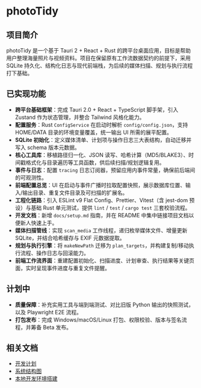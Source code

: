 # photoTidy

## 项目简介
photoTidy 是一个基于 Tauri 2 + React + Rust 的跨平台桌面应用，目标是帮助用户整理海量照片与视频资料。项目在保留原有工作流数据契约的前提下，采用 SQLite 持久化、结构化日志与现代前端栈，为后续的媒体扫描、规划与执行流程打下基础。

## 已实现功能
- **跨平台基础框架**：完成 Tauri 2.0 + React + TypeScript 脚手架，引入 Zustand 作为状态管理，并整合 Tailwind 风格化能力。
- **配置服务**：Rust `ConfigService` 在启动时解析 `config/config.json`，支持 HOME/DATA 目录的环境变量覆盖，统一输出 UI 所需的展平配置。
- **SQLite 初始化**：定义媒体清单、计划项与操作日志三大表结构，自动迁移并写入 schema 版本元数据。
- **核心工具库**：移植路径归一化、JSON 读写、哈希计算（MD5/BLAKE3）、时间戳格式化与目录遍历等工具函数，供后续扫描/规划逻辑复用。
- **事件与日志**：配置 `tracing` 日志订阅器，预留应用内事件常量，确保前后端间的可观测性。
- **前端配置总览**：UI 在启动与事件广播时拉取配置快照，展示数据库位置、输入/输出目录、重复文件目录及可扫描的扩展名。
- **工程化链路**：引入 ESLint v9 Flat Config、Prettier、Vitest（含 jest-dom 预设）与基础 Rust 单元测试，提供 `lint` / `test` / `cargo test` 三套校验流程。
- **开发文档**：新增 `docs/setup.md` 指南，并在 README 中集中链接项目文档以便新人快速上手。
- **媒体扫描管线**：实现 `scan_media` 工作线程，递归枚举媒体文件、增量更新 SQLite，并结合哈希缓存与 EXIF 元数据提取。
- **规划与执行引擎**：将 `makeNewPath` 迁移为 `plan_targets`，并构建复制/移动执行流程、操作日志与回滚能力。
- **前端工作流界面**：重建配置初始化、扫描进度、计划审查、执行结果等关键页面，实时呈现事件进度与重复文件提醒。

## 计划中
- **质量保障**：补充实用工具与端到端测试、对比旧版 Python 输出的快照测试，以及 Playwright E2E 流程。
- **打包发布**：完成 Windows/macOS/Linux 打包、权限校验、版本与签名流程，并筹备 Beta 发布。

## 相关文档
- [开发计划](docs/plan.md)
- [系统结构图](docs/structure.md)
- [本地开发环境搭建](docs/setup.md)
